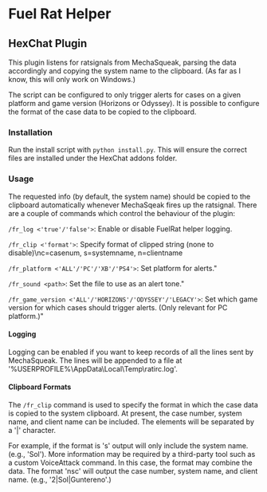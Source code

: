 # Fuel Rat Helper

## HexChat Plugin

This plugin listens for ratsignals from MechaSqueak, parsing the data accordingly and
copying the system name to the clipboard. (As far as I know, this will only work on
Windows.)

The script can be configured to only trigger alerts for cases on a given platform and game
version (Horizons or Odyssey). It is possible to configure the format of the case data to be
copied to the clipboard.

### Installation

Run the install script with ```python install.py```. This will ensure the correct files are installed
under the HexChat addons folder.

### Usage

The requested info (by default, the system name) should be copied to the clipboard automatically
whenever MechaSqeak fires up the ratsignal. There are a couple of commands which control the behaviour
of the plugin:

```/fr_log <'true'/'false'>```: Enable or disable FuelRat helper logging.

```/fr_clip <'format'>```: Specify format of clipped string (none to disable)\nc=casenum, s=systemname, n=clientname

```/fr_platform <'ALL'/'PC'/'XB'/'PS4'>```: Set platform for alerts."

```/fr_sound <path>```: Set the file to use as an alert tone."

```/fr_game_version <'ALL'/'HORIZONS'/'ODYSSEY'/'LEGACY'>```: Set which game version for which cases should trigger alerts. (Only relevant for PC platform.)"

#### Logging

Logging can be enabled if you want to keep records of all the lines sent by MechaSqueak. The lines will be appended
to a file at '%USERPROFILE%\AppData\Local\Temp\ratirc.log'.

#### Clipboard Formats

The ```/fr_clip``` command is used to specify the format in which the case data is copied to the system clipboard.
At present, the case number, system name, and client name can be included. The elements will be separated by a '|'
character.

For example, if the format is 's' output will only include the system name. (e.g., 'Sol'). More information may be
required by a third-party tool such as a custom VoiceAttack command. In this case, the format may combine the data.
The format 'nsc' will output the case number, system name, and client name. (e.g., '2|Sol|Guntereno'.)